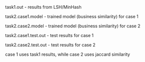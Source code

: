 task1.out - results from LSH/MinHash

task2.case1.model - trained model (business similarity) for case 1

task2.case2.model - trained model (business similarity) for case 2

task2.case1.test.out - test results for case 1

task2.case2.test.out - test results for case 2

case 1 uses task1 results, while case 2 uses jaccard similarity
